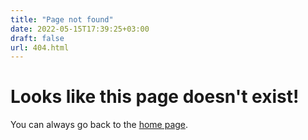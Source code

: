 ```yaml
---
title: "Page not found"
date: 2022-05-15T17:39:25+03:00
draft: false
url: 404.html
---
```


# Looks like this page doesn't exist!

You can always go back to the [home page](/).

